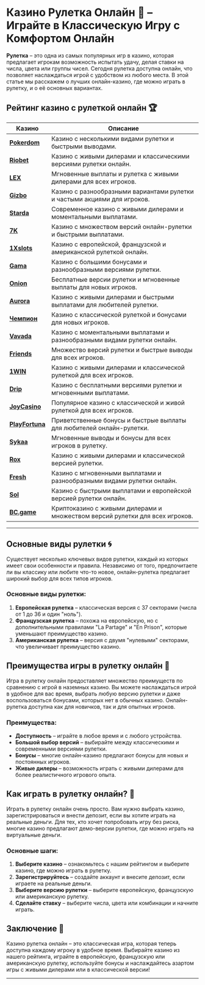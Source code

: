 # Казино Рулетка Онлайн 🎲 – Играйте в Классическую Игру с Комфортом Онлайн

**Рулетка** – это одна из самых популярных игр в казино, которая предлагает игрокам возможность испытать удачу, делая ставки на числа, цвета или группы чисел. Сегодня рулетка доступна онлайн, что позволяет наслаждаться игрой с удобством из любого места. В этой статье мы расскажем о лучших онлайн-казино, где можно играть в рулетку, и о её основных вариантах.

## Рейтинг казино с рулеткой онлайн 🏆

| Казино             | Описание                                                                                  |
|--------------------|-------------------------------------------------------------------------------------------|
| [**Pokerdom**](https://brandplay.link/4k77v2yx)      | Казино с несколькими видами рулетки и быстрыми выводами.                               |
| [**Riobet**](https://brandplay.link/7xBLTPyj)        | Казино с живыми дилерами и классическими версиями рулетки онлайн.                      |
| [**LEX**](https://brandplay.link/zW4hdDFV)           | Мгновенные выплаты и рулетка с живыми дилерами для всех игроков.                      |
| [**Gizbo**](https://brandplay.link/bprXw4YV)         | Казино с разнообразными вариантами рулетки и частыми акциями для игроков.              |
| [**Starda**](https://brandplay.link/fB7xwRFL)        | Современное казино с живыми дилерами и моментальными выплатами.                       |
| [**7K**](https://brandplay.link/BvQyFShp)            | Казино с множеством версий онлайн-рулетки и быстрыми выплатами.                        |
| [**1Xslots**](https://brandplay.link/hSB1khtr)       | Казино с европейской, французской и американской рулеткой онлайн.                     |
| [**Gama**](https://brandplay.link/j6NMKsDz)          | Казино с большими бонусами и разнообразными версиями рулетки.                         |
| [**Onion**](https://brandplay.link/zBGRVpQ9)         | Бесплатные версии рулетки и мгновенные выплаты для новых игроков.                     |
| [**Aurora**](https://10trafic-stat2.com/click/668546556bcc6313411604bd/6766/13032/subaccount)        | Казино с живыми дилерами и быстрыми выплатами для любителей рулетки.                 |
| [**Чемпион**](https://temon-gter.cfd/go/lRq?p80412p304504pcc44t17455)       | Казино с классической рулеткой и бонусами для новых игроков.                          |
| [**Vavada**](https://vavadapartner.pro/?promo=ea5c9275-6854-4505-94fc-95ab18221945-linkb2)        | Казино с моментальными выплатами и разнообразными видами рулетки онлайн.             |
| [**Friends**](https://gofriends.run/linkb2)       | Множество версий рулетки и быстрые выводы для всех игроков.                           |
| [**1WIN**](https://brandplay.link/smXVpBbG)          | Казино с живыми дилерами и классической рулеткой для всех игроков.                    |
| [**Drip**](https://drp-ircp01.com/c07e6a3db)          | Казино с бесплатными версиями рулетки и мгновенными выплатами.                        |
| [**JoyCasino**](https://rpc30.call2me.pro/?/ru/registration?apkpop=0&partner=p24970p3291217pc98f)     | Популярное казино с классической и живой рулеткой для всех игроков.                   |
| [**PlayFortuna**](https://fortunapromo.net/alt/playfortuna/registration?0dc4a9362a71feb7e3f165fb8e766f70)   | Приветственные бонусы и быстрые выплаты для любителей онлайн-рулетки.                |
| [**Sykaa**](https://s-two-way.com/?source=linkb2&pid=30697)         | Мгновенные выводы и бонусы для всех игроков в рулетку.                                 |
| [**Rox**](https://rox-pvwfpjgcxe.com/cb1ee18a5)           | Казино с живыми дилерами и классической версией рулетки.                              |
| [**Fresh**](https://fresh-eumwkxwao.com/c3f7b485d)         | Казино с мгновенными выплатами и разнообразными видами рулетки онлайн.                |
| [**Sol**](https://sol-mmtdzfbaco.com/cb2415bca)           | Казино с быстрыми выплатами и европейской версией рулетки онлайн.                     |
| [**BC.game**](https://partnerbcgame.com/dcc53d441)        | Криптоказино с живыми дилерами и множеством версий рулетки для всех игроков.          |

---

## Основные виды рулетки 🌀

Существует несколько ключевых видов рулетки, каждый из которых имеет свои особенности и правила. Независимо от того, предпочитаете ли вы классику или любите что-то новое, онлайн-рулетка предлагает широкий выбор для всех типов игроков.

### Основные виды рулетки:

1. **Европейская рулетка** – классическая версия с 37 секторами (числа от 1 до 36 и один "ноль").
2. **Французская рулетка** – похожа на европейскую, но с дополнительными правилами "La Partage" и "En Prison", которые уменьшают преимущество казино.
3. **Американская рулетка** – версия с двумя "нулевыми" секторами, что увеличивает преимущество казино.

## Преимущества игры в рулетку онлайн 🌟

Игра в рулетку онлайн предоставляет множество преимуществ по сравнению с игрой в наземных казино. Вы можете наслаждаться игрой в удобное для вас время, выбрать любую версию рулетки и даже воспользоваться бонусами, которых нет в обычных казино. Онлайн-рулетка доступна как для новичков, так и для опытных игроков.

### Преимущества:

- **Доступность** – играйте в любое время и с любого устройства.
- **Большой выбор версий** – выбирайте между классическими и современными версиями рулетки.
- **Бонусы** – многие онлайн-казино предлагают бонусы для новых и постоянных игроков.
- **Живые дилеры** – возможность играть с живыми дилерами для более реалистичного игрового опыта.

## Как играть в рулетку онлайн? 🎯

Играть в рулетку онлайн очень просто. Вам нужно выбрать казино, зарегистрироваться и внести депозит, если вы хотите играть на реальные деньги. Для тех, кто хочет попробовать игру без риска, многие казино предлагают демо-версии рулетки, где можно играть на виртуальные деньги.

### Основные шаги:

1. **Выберите казино** – ознакомьтесь с нашим рейтингом и выберите казино, где можно играть в рулетку.
2. **Зарегистрируйтесь** – создайте аккаунт и внесите депозит, если играете на реальные деньги.
3. **Выберите версию рулетки** – выберите европейскую, французскую или американскую рулетку.
4. **Сделайте ставку** – выберите числа, цвета или комбинации и начните играть.

## Заключение 🎲

Казино рулетка онлайн – это классическая игра, которая теперь доступна каждому игроку в удобное время. Выбирайте казино из нашего рейтинга, играйте в европейскую, французскую или американскую рулетку, используйте бонусы и наслаждайтесь азартом игры с живыми дилерами или в классической версии!

---

